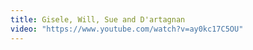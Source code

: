 ```yaml
---
title: Gisele, Will, Sue and D'artagnan
video: "https://www.youtube.com/watch?v=ay0kc17C5OU"
---
```

